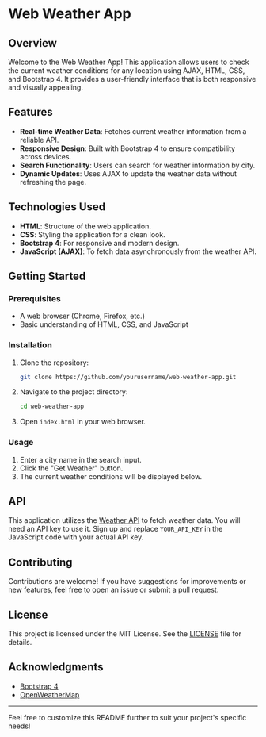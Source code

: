 # Web Weather App

## Overview

Welcome to the Web Weather App! This application allows users to check the current weather conditions for any location using AJAX, HTML, CSS, and Bootstrap 4. It provides a user-friendly interface that is both responsive and visually appealing.

## Features

- **Real-time Weather Data**: Fetches current weather information from a reliable API.
- **Responsive Design**: Built with Bootstrap 4 to ensure compatibility across devices.
- **Search Functionality**: Users can search for weather information by city.
- **Dynamic Updates**: Uses AJAX to update the weather data without refreshing the page.

## Technologies Used

- **HTML**: Structure of the web application.
- **CSS**: Styling the application for a clean look.
- **Bootstrap 4**: For responsive and modern design.
- **JavaScript (AJAX)**: To fetch data asynchronously from the weather API.

## Getting Started

### Prerequisites

- A web browser (Chrome, Firefox, etc.)
- Basic understanding of HTML, CSS, and JavaScript

### Installation

1. Clone the repository:
   ```bash
   git clone https://github.com/yourusername/web-weather-app.git
   ```
2. Navigate to the project directory:
   ```bash
   cd web-weather-app
   ```
3. Open `index.html` in your web browser.

### Usage

1. Enter a city name in the search input.
2. Click the "Get Weather" button.
3. The current weather conditions will be displayed below.

## API

This application utilizes the [Weather API](https://api.weatherapi.com) to fetch weather data. You will need an API key to use it. Sign up and replace `YOUR_API_KEY` in the JavaScript code with your actual API key.

## Contributing

Contributions are welcome! If you have suggestions for improvements or new features, feel free to open an issue or submit a pull request.

## License

This project is licensed under the MIT License. See the [LICENSE](LICENSE) file for details.

## Acknowledgments

- [Bootstrap 4](https://getbootstrap.com/)
- [OpenWeatherMap](https://openweathermap.org/)

---

Feel free to customize this README further to suit your project's specific needs!
